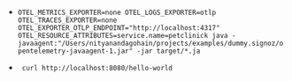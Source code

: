 

* `OTEL_METRICS_EXPORTER=none OTEL_LOGS_EXPORTER=otlp OTEL_TRACES_EXPORTER=none OTEL_EXPORTER_OTLP_ENDPOINT="http://localhost:4317" OTEL_RESOURCE_ATTRIBUTES=service.name=petclinick java -javaagent:"/Users/nityanandagohain/projects/examples/dummy.signoz/opentelemetry-javaagent-1.jar" -jar target/*.ja`

* ` curl http://localhost:8080/hello-world`
